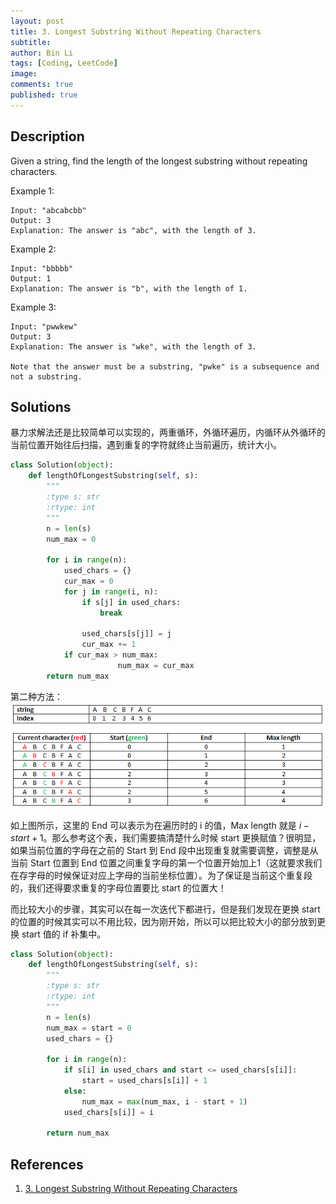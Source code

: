 ```yaml
---
layout: post
title: 3. Longest Substring Without Repeating Characters
subtitle:
author: Bin Li
tags: [Coding, LeetCode]
image: 
comments: true
published: true
---
```


## Description
Given a string, find the length of the longest substring without repeating characters.

Example 1:
```
Input: "abcabcbb"
Output: 3 
Explanation: The answer is "abc", with the length of 3. 
```

Example 2:
```
Input: "bbbbb"
Output: 1
Explanation: The answer is "b", with the length of 1.
```

Example 3:
```
Input: "pwwkew"
Output: 3
Explanation: The answer is "wke", with the length of 3. 

Note that the answer must be a substring, "pwke" is a subsequence and not a substring.
```

## Solutions
暴力求解法还是比较简单可以实现的，两重循环，外循环遍历，内循环从外循环的当前位置开始往后扫描，遇到重复的字符就终止当前遍历，统计大小。
```python
class Solution(object):
    def lengthOfLongestSubstring(self, s):
        """
        :type s: str
        :rtype: int
        """
        n = len(s)
        num_max = 0
        
        for i in range(n):
            used_chars = {}
            cur_max = 0
            for j in range(i, n):
                if s[j] in used_chars:
                    break
                
                used_chars[s[j]] = j
                cur_max += 1
            if cur_max > num_max:
                        num_max = cur_max
        return num_max                         
```

第二种方法：
![](/img/media/15473606262679.png)

如上图所示，这里的 End 可以表示为在遍历时的 i 的值，Max length 就是 $i-start+1$。那么参考这个表，我们需要搞清楚什么时候 start 更换赋值？很明显，如果当前位置的字母在之前的 Start 到 End 段中出现重复就需要调整，调整是从当前 Start 位置到 End 位置之间重复字母的第一个位置开始加上1（这就要求我们在存字母的时候保证对应上字母的当前坐标位置）。为了保证是当前这个重复段的，我们还得要求重复的字母位置要比 start 的位置大！

而比较大小的步骤，其实可以在每一次迭代下都进行，但是我们发现在更换 start 的位置的时候其实可以不用比较，因为刚开始，所以可以把比较大小的部分放到更换 start 值的 if 补集中。

```python
class Solution(object):
    def lengthOfLongestSubstring(self, s):
        """
        :type s: str
        :rtype: int
        """
        n = len(s)
        num_max = start = 0
        used_chars = {}
        
        for i in range(n):
            if s[i] in used_chars and start <= used_chars[s[i]]:
                start = used_chars[s[i]] + 1
            else:
                num_max = max(num_max, i - start + 1)
            used_chars[s[i]] = i

        return num_max
```

## References
1. [3. Longest Substring Without Repeating Characters](https://leetcode.com/problems/longest-substring-without-repeating-characters/description/)